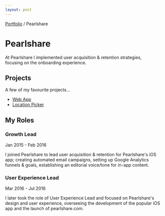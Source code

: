 ```yaml
---
layout: post
---
```


<span class="breadcrumbs">[Portfolio](../pages/portfolio) / Pearlshare</span>

# Pearlshare
At Pearlshare I implemented user acquisition & retention strategies, focusing on the onboarding experience.

## Projects
A few of my favourite projects...

* [Web App](web-app)
* [Location Picker](location_picker)


## My Roles
### Growth Lead
Jan 2015 - Feb 2016

I joined Pearlshare to lead user acquisition & retention for Pearlshare's iOS app; creating automated email campaigns, setting up Google Analytics funnels & goals, establishing an editorial voice/tone for in-app content.

### User Experience Lead
Mar 2016 - Jul 2016

I later took the role of User Experience Lead and focused on Pearlshare's design and user experience, overseeing the development of the popular iOS app and the launch of pearlshare.com.

